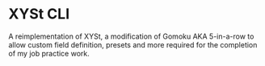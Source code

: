 # XYSt CLI
A reimplementation of XYSt, a modification of Gomoku AKA 5-in-a-row to allow custom field definition, presets and more required for the completion of my job practice work.
